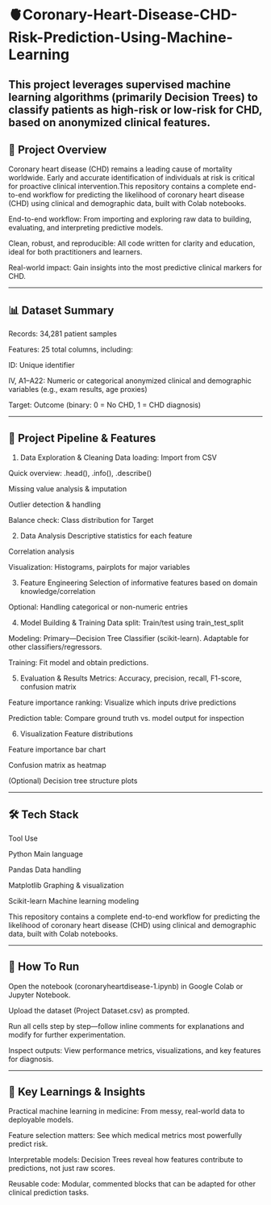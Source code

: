 # 🫀Coronary-Heart-Disease-CHD-Risk-Prediction-Using-Machine-Learning
This project leverages supervised machine learning algorithms (primarily Decision Trees) to classify patients as high-risk or low-risk for CHD, based on anonymized clinical features.
---
## 🚀 Project Overview

Coronary heart disease (CHD) remains a leading cause of mortality worldwide. Early and accurate identification of individuals at risk is critical for proactive clinical intervention.This repository contains a complete end-to-end workflow for predicting the likelihood of coronary heart disease (CHD) using clinical and demographic data, built with Colab notebooks. 

End-to-end workflow: From importing and exploring raw data to building, evaluating, and interpreting predictive models.

Clean, robust, and reproducible: All code written for clarity and education, ideal for both practitioners and learners.

Real-world impact: Gain insights into the most predictive clinical markers for CHD.

---

## 📊 Dataset Summary
Records: 34,281 patient samples

Features: 25 total columns, including:

ID: Unique identifier

IV, A1–A22: Numeric or categorical anonymized clinical and demographic variables (e.g., exam results, age proxies)

Target: Outcome (binary: 0 = No CHD, 1 = CHD diagnosis)

---

## 🧩 Project Pipeline & Features

1. Data Exploration & Cleaning
Data loading: Import from CSV

Quick overview: .head(), .info(), .describe()

Missing value analysis & imputation

Outlier detection & handling

Balance check: Class distribution for Target

2. Data Analysis
Descriptive statistics for each feature

Correlation analysis

Visualization: Histograms, pairplots for major variables

3. Feature Engineering
Selection of informative features based on domain knowledge/correlation

Optional: Handling categorical or non-numeric entries

4. Model Building & Training
Data split: Train/test using train_test_split

Modeling: Primary—Decision Tree Classifier (scikit-learn). Adaptable for other classifiers/regressors.

Training: Fit model and obtain predictions.

5. Evaluation & Results
Metrics: Accuracy, precision, recall, F1-score, confusion matrix

Feature importance ranking: Visualize which inputs drive predictions

Prediction table: Compare ground truth vs. model output for inspection

6. Visualization
Feature distributions

Feature importance bar chart

Confusion matrix as heatmap

(Optional) Decision tree structure plots

---

## 🛠️ Tech Stack

Tool	Use

Python	Main language

Pandas	Data handling

Matplotlib	Graphing & visualization

Scikit-learn	Machine learning modeling

This repository contains a complete end-to-end workflow for predicting the likelihood of coronary heart disease (CHD) using clinical and demographic data, built with Colab notebooks.

---

## 📝 How To Run

Open the notebook (coronaryheartdisease-1.ipynb) in Google Colab or Jupyter Notebook.

Upload the dataset (Project Dataset.csv) as prompted.

Run all cells step by step—follow inline comments for explanations and modify for further experimentation.

Inspect outputs: View performance metrics, visualizations, and key features for diagnosis.

---
## 🌟 Key Learnings & Insights

Practical machine learning in medicine: From messy, real-world data to deployable models.

Feature selection matters: See which medical metrics most powerfully predict risk.

Interpretable models: Decision Trees reveal how features contribute to predictions, not just raw scores.

Reusable code: Modular, commented blocks that can be adapted for other clinical prediction tasks.

